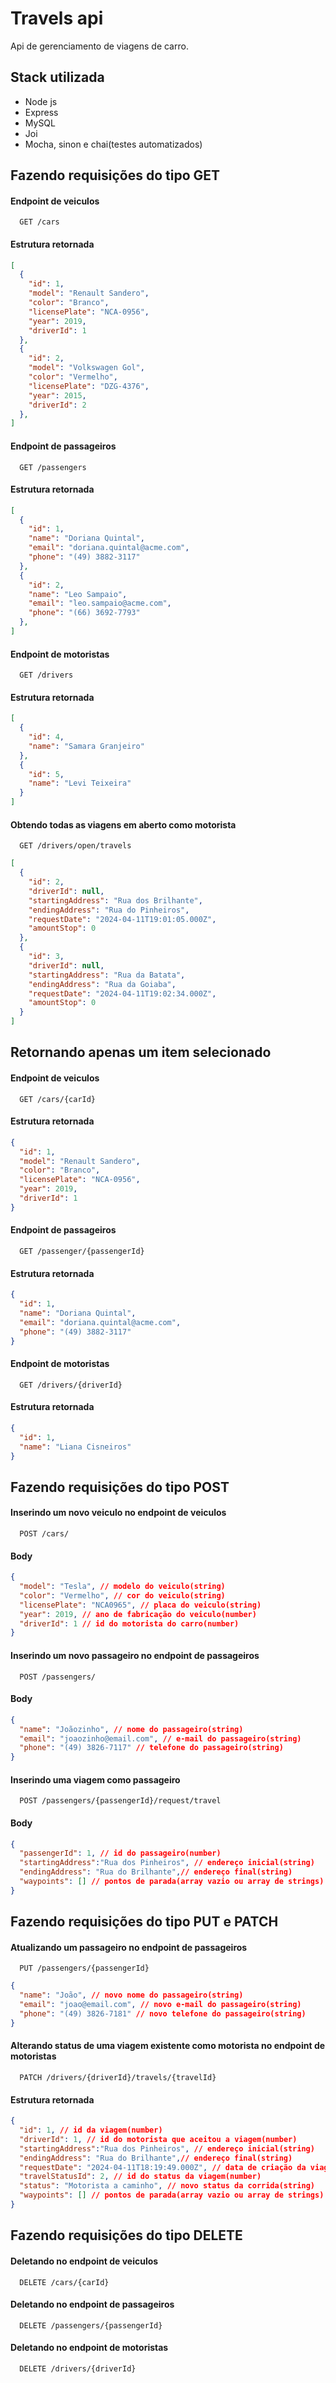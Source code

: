 
# Travels api

Api de gerenciamento de viagens de carro.


## Stack utilizada


- Node js
- Express
- MySQL
- Joi
- Mocha, sinon e chai(testes automatizados)




## Fazendo requisições do tipo GET

#### Endpoint de veiculos

```http
  GET /cars
```

#### Estrutura retornada

```json
[
  {
    "id": 1,
    "model": "Renault Sandero",
    "color": "Branco",
    "licensePlate": "NCA-0956",
    "year": 2019,
    "driverId": 1
  },
  {
    "id": 2,
    "model": "Volkswagen Gol",
    "color": "Vermelho",
    "licensePlate": "DZG-4376",
    "year": 2015,
    "driverId": 2
  },
]
```

#### Endpoint de passageiros

```http
  GET /passengers
```

#### Estrutura retornada


```json
[
  {
    "id": 1,
    "name": "Doriana Quintal",
    "email": "doriana.quintal@acme.com",
    "phone": "(49) 3882-3117"
  },
  {
    "id": 2,
    "name": "Leo Sampaio",
    "email": "leo.sampaio@acme.com",
    "phone": "(66) 3692-7793"
  },
]
```

#### Endpoint de motoristas


```http
  GET /drivers
```

#### Estrutura retornada


```json
[
  {
    "id": 4,
    "name": "Samara Granjeiro"
  },
  {
    "id": 5,
    "name": "Levi Teixeira"
  }
]
```

#### Obtendo todas as viagens em aberto como motorista

```http
  GET /drivers/open/travels
```

```json
[
  {
    "id": 2,
    "driverId": null,
    "startingAddress": "Rua dos Brilhante",
    "endingAddress": "Rua do Pinheiros",
    "requestDate": "2024-04-11T19:01:05.000Z",
    "amountStop": 0
  },
  {
    "id": 3,
    "driverId": null,
    "startingAddress": "Rua da Batata",
    "endingAddress": "Rua da Goiaba",
    "requestDate": "2024-04-11T19:02:34.000Z",
    "amountStop": 0
  }
]
```

## Retornando apenas um item selecionado
#### Endpoint de veiculos
```http
  GET /cars/{carId}
```

#### Estrutura retornada

```json
{
  "id": 1,
  "model": "Renault Sandero",
  "color": "Branco",
  "licensePlate": "NCA-0956",
  "year": 2019,
  "driverId": 1
}
```
#### Endpoint de passageiros
```http
  GET /passenger/{passengerId}
```

#### Estrutura retornada

```json
{
  "id": 1,
  "name": "Doriana Quintal",
  "email": "doriana.quintal@acme.com",
  "phone": "(49) 3882-3117"
}
```

#### Endpoint de motoristas

```http
  GET /drivers/{driverId}
```

#### Estrutura retornada

```json
{
  "id": 1,
  "name": "Liana Cisneiros"
}
```

## Fazendo requisições do tipo POST

#### Inserindo um novo veiculo no endpoint de veiculos

```http
  POST /cars/
```

#### Body

```json
{
  "model": "Tesla", // modelo do veiculo(string)
  "color": "Vermelho", // cor do veiculo(string)
  "licensePlate": "NCA0965", // placa do veiculo(string)
  "year": 2019, // ano de fabricação do veiculo(number)
  "driverId": 1 // id do motorista do carro(number)
}
```

#### Inserindo um novo passageiro no endpoint de passageiros

```http
  POST /passengers/
```

#### Body

```json
{
  "name": "Joãozinho", // nome do passageiro(string)
  "email": "joaozinho@email.com", // e-mail do passageiro(string)
  "phone": "(49) 3826-7117" // telefone do passageiro(string)
}
```

#### Inserindo uma viagem como passageiro

```http
  POST /passengers/{passengerId}/request/travel
```

#### Body

```json
{
  "passengerId": 1, // id do passageiro(number)
  "startingAddress":"Rua dos Pinheiros", // endereço inicial(string)
  "endingAddress": "Rua do Brilhante",// endereço final(string)
  "waypoints": [] // pontos de parada(array vazio ou array de strings)
}
```

## Fazendo requisições do tipo PUT e PATCH

#### Atualizando um passageiro no endpoint de passageiros

```http
  PUT /passengers/{passengerId}
```

```json
{
  "name": "João", // novo nome do passageiro(string)
  "email": "joao@email.com", // novo e-mail do passageiro(string)
  "phone": "(49) 3826-7181" // novo telefone do passageiro(string)
}
```

#### Alterando status de uma viagem existente como motorista no endpoint de motoristas

```http
  PATCH /drivers/{driverId}/travels/{travelId}
```

#### Estrutura retornada

```json
{
  "id": 1, // id da viagem(number)
  "driverId": 1, // id do motorista que aceitou a viagem(number)
  "startingAddress":"Rua dos Pinheiros", // endereço inicial(string)
  "endingAddress": "Rua do Brilhante",// endereço final(string)
  "requestDate": "2024-04-11T18:19:49.000Z", // data de criação da viagem(string)
  "travelStatusId": 2, // id do status da viagem(number)
  "status": "Motorista a caminho", // novo status da corrida(string)
  "waypoints": [] // pontos de parada(array vazio ou array de strings)
}
```

## Fazendo requisições do tipo DELETE

#### Deletando no endpoint de veiculos

```http
  DELETE /cars/{carId}
```

#### Deletando no endpoint de passageiros

```http
  DELETE /passengers/{passengerId}
```

#### Deletando no endpoint de motoristas

```http
  DELETE /drivers/{driverId}
```
